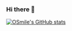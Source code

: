 ### Hi there 👋

[![OSmile's GitHub stats](https://github-readme-stats.vercel.app/api?username=WHG555)](https://github.com/anuraghazra/github-readme-stats)
